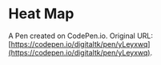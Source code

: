 # Heat Map

A Pen created on CodePen.io. Original URL: [https://codepen.io/digitaltk/pen/yLeyxwq](https://codepen.io/digitaltk/pen/yLeyxwq).


